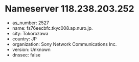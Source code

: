 # Nameserver 118.238.203.252

* as_number: 2527
* name: fs76eecbfc.tkyc008.ap.nuro.jp.
* city: Tokorozawa
* country: JP
* organization: Sony Network Communications Inc.
* version: Unknown
* dnssec: false

